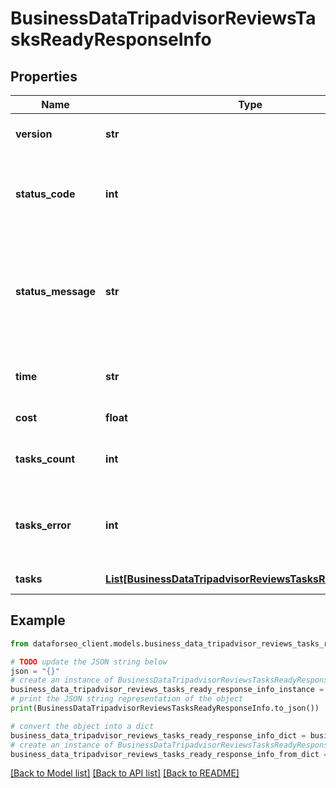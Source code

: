 # BusinessDataTripadvisorReviewsTasksReadyResponseInfo


## Properties

Name | Type | Description | Notes
------------ | ------------- | ------------- | -------------
**version** | **str** | the current version of the API | [optional] 
**status_code** | **int** | general status code you can find the full list of the response codes here | [optional] 
**status_message** | **str** | general informational message you can find the full list of general informational messages here | [optional] 
**time** | **str** | total execution time, seconds | [optional] 
**cost** | **float** | total tasks cost, USD | [optional] 
**tasks_count** | **int** | the number of tasks in the tasks array | [optional] 
**tasks_error** | **int** | the number of tasks in the tasks array returned with an error | [optional] 
**tasks** | [**List[BusinessDataTripadvisorReviewsTasksReadyTaskInfo]**](BusinessDataTripadvisorReviewsTasksReadyTaskInfo.md) | array of tasks | [optional] 

## Example

```python
from dataforseo_client.models.business_data_tripadvisor_reviews_tasks_ready_response_info import BusinessDataTripadvisorReviewsTasksReadyResponseInfo

# TODO update the JSON string below
json = "{}"
# create an instance of BusinessDataTripadvisorReviewsTasksReadyResponseInfo from a JSON string
business_data_tripadvisor_reviews_tasks_ready_response_info_instance = BusinessDataTripadvisorReviewsTasksReadyResponseInfo.from_json(json)
# print the JSON string representation of the object
print(BusinessDataTripadvisorReviewsTasksReadyResponseInfo.to_json())

# convert the object into a dict
business_data_tripadvisor_reviews_tasks_ready_response_info_dict = business_data_tripadvisor_reviews_tasks_ready_response_info_instance.to_dict()
# create an instance of BusinessDataTripadvisorReviewsTasksReadyResponseInfo from a dict
business_data_tripadvisor_reviews_tasks_ready_response_info_from_dict = BusinessDataTripadvisorReviewsTasksReadyResponseInfo.from_dict(business_data_tripadvisor_reviews_tasks_ready_response_info_dict)
```
[[Back to Model list]](../README.md#documentation-for-models) [[Back to API list]](../README.md#documentation-for-api-endpoints) [[Back to README]](../README.md)


